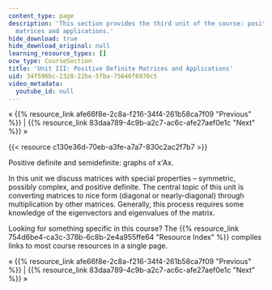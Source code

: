 ```yaml
---
content_type: page
description: 'This section provides the third unit of the course: positive definite
  matrices and applications.'
hide_download: true
hide_download_original: null
learning_resource_types: []
ocw_type: CourseSection
title: 'Unit III: Positive Definite Matrices and Applications'
uid: 34f596bc-2328-22be-5fba-75646f6970c5
video_metadata:
  youtube_id: null
---
```


« {{% resource_link afe66f8e-2c8a-f216-34f4-261b58ca7f09 "Previous" %}} | {{% resource_link 83daa789-4c9b-a2c7-ac6c-afe27aef0e1c "Next" %}} »

{{< resource c130e36d-70eb-a3fe-a7a7-830c2ac2f7b7 >}}

Positive definite and semidefinite: graphs of x'Ax.

In this unit we discuss matrices with special properties – symmetric, possibly complex, and positive definite. The central topic of this unit is converting matrices to nice form (diagonal or nearly-diagonal) through multiplication by other matrices. Generally, this process requires some knowledge of the eigenvectors and eigenvalues of the matrix.

Looking for something specific in this course? The {{% resource_link 754d6be4-ca3c-378b-6c8b-2e4a955ffe64 "Resource Index" %}} compiles links to most course resources in a single page.

« {{% resource_link afe66f8e-2c8a-f216-34f4-261b58ca7f09 "Previous" %}} | {{% resource_link 83daa789-4c9b-a2c7-ac6c-afe27aef0e1c "Next" %}} »